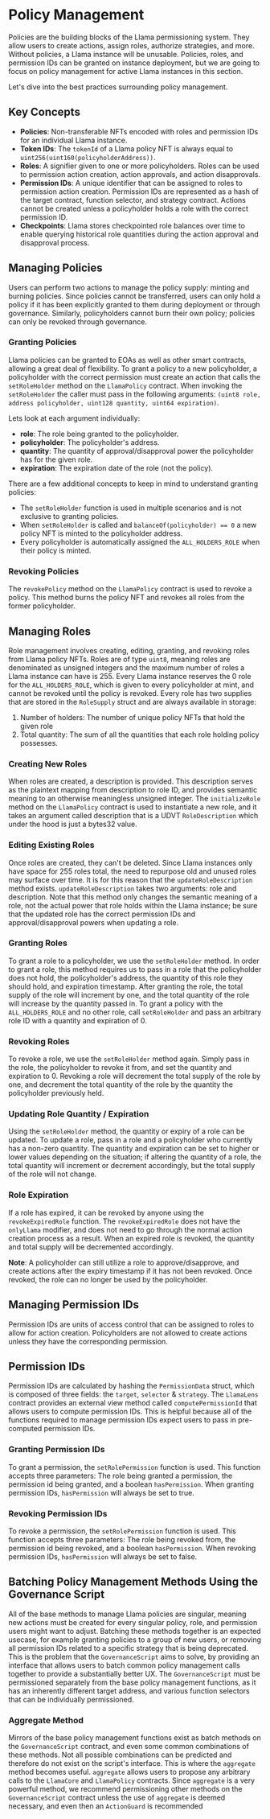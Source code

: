# Policy Management

Policies are the building blocks of the Llama permissioning system. 
They allow users to create actions, assign roles, authorize strategies, and more. 
Without policies, a Llama instance will be unusable.
Policies, roles, and permission IDs can be granted on instance deployment, but we are going to focus on policy management for active Llama instances in this section.  

Let's dive into the best practices surrounding policy management.

## Key Concepts

- **Policies**: Non-transferable NFTs encoded with roles and permission IDs for an individual Llama instance.
- **Token IDs**: The `tokenId` of a Llama policy NFT is always equal to `uint256(uint160(policyholderAddress))`.
- **Roles**: A signifier given to one or more policyholders. Roles can be used to permission action creation, action approvals, and action disapprovals.
- **Permission IDs**: A unique identifier that can be assigned to roles to permission action creation. Permission IDs are represented as a hash of the target contract, function selector, and strategy contract. Actions cannot be created unless a policyholder holds a role with the correct permission ID.
- **Checkpoints**: Llama stores checkpointed role balances over time to enable querying historical role quantities during the action approval and disapproval process.

## Managing Policies

Users can perform two actions to manage the policy supply: minting and burning policies. 
Since policies cannot be transferred, users can only hold a policy if it has been explicitly granted to them during deployment or through governance. 
Similarly, policyholders cannot burn their own policy; policies can only be revoked through governance.

### Granting Policies

Llama policies can be granted to EOAs as well as other smart contracts, allowing a great deal of flexibility.
To grant a policy to a new policyholder, a policyholder with the correct permission must create an action that calls the `setRoleHolder` method on the `LlamaPolicy` contract.
When invoking the `setRoleHolder` the caller must pass in the following arguments: `(uint8 role, address policyholder, uint128 quantity, uint64 expiration)`.

Lets look at each argument individually:
- **role**: The role being granted to the policyholder.
- **policyholder**: The policyholder's address.
- **quantity**: The quantity of approval/disapproval power the policyholder has for the given role.
- **expiration**: The expiration date of the role (not the policy).

There are a few additional concepts to keep in mind to understand granting policies:
- The `setRoleHolder` function is used in multiple scenarios and is not exclusive to granting policies.
- When `setRoleHolder` is called and `balanceOf(policyholder) == 0` a new policy NFT is minted to the policyholder address.
- Every policyholder is automatically assigned the `ALL_HOLDERS_ROLE` when their policy is minted.

### Revoking Policies

The `revokePolicy` method on the `LlamaPolicy` contract is used to revoke a policy.
This method burns the policy NFT and revokes all roles from the former policyholder.

## Managing Roles

Role management involves creating, editing, granting, and revoking roles from Llama policy NFTs.
Roles are of type `uint8`, meaning roles are denominated as unsigned integers and the maximum number of roles a Llama instance can have is 255.
Every Llama instance reserves the 0 role for the `ALL_HOLDERS_ROLE`, which is given to every policyholder at mint, and cannot be revoked until the policy is revoked.
Every role has two supplies that are stored in the `RoleSupply` struct and are always available in storage: 
1. Number of holders: The number of unique policy NFTs that hold the given role
2. Total quantity: The sum of all the quantities that each role holding policy possesses. 

### Creating New Roles

When roles are created, a description is provided.
This description serves as the plaintext mapping from description to role ID, and provides semantic meaning to an otherwise meaningless unsigned integer.
The `initializeRole` method on the `LlamaPolicy` contract is used to instantiate a new role, and it takes an argument called description that is a UDVT `RoleDescription` which under the hood is just a bytes32 value. 

### Editing Existing Roles

Once roles are created, they can't be deleted.
Since Llama instances only have space for 255 roles total, the need to repurpose old and unused roles may surface over time.
It is for this reason that the `updateRoleDescription` method exists.
`updateRoleDescription` takes two arguments: role and description.
Note that this method only changes the semantic meaning of a role, not the actual power that role holds within the Llama instance; be sure that the updated role has the correct permission IDs and approval/disapproval powers when updating a role.

### Granting Roles

To grant a role to a policyholder, we use the `setRoleHolder` method.
In order to grant a role, this method requires us to pass in a role that the policyholder does not hold, the policyholder's address, the quantity of this role they should hold, and expiration timestamp.
After granting the role, the total supply of the role will increment by one, and the total quantity of the role will increase by the quantity passed in.
To grant a policy with the `ALL_HOLDERS_ROLE` and no other role, call `setRoleHolder` and pass an arbitrary role ID with a quantity and expiration of 0.

### Revoking Roles

To revoke a role, we use the `setRoleHolder` method again.
Simply pass in the role, the policyholder to revoke it from, and set the quantity and expiration to 0.
Revoking a role will decrement the total supply of the role by one, and decrement the total quantity of the role by the quantity the policyholder previously held.

### Updating Role Quantity / Expiration

Using the `setRoleHolder` method, the quantity or expiry of a role can be updated.
To update a role, pass in a role and a policyholder who currently has a non-zero quantity.
The quantity and expiration can be set to higher or lower values depending on the situation; if altering the quantity of a role, the total quantity will increment or decrement accordingly, but the total supply of the role will not change.

### Role Expiration

If a role has expired, it can be revoked by anyone using the `revokeExpiredRole` function.
The `revokeExpiredRole` does not have the `onlyLlama` modifier, and does not need to go through the normal action creation process as a result.
When an expired role is revoked, the quantity and total supply will be decremented accordingly.

**Note**: A policyholder can still utilize a role to approve/disapprove, and create actions after the expiry timestamp if it has not been revoked.
Once revoked, the role can no longer be used by the policyholder.

## Managing Permission IDs

Permission IDs are units of access control that can be assigned to roles to allow for action creation.
Policyholders are not allowed to create actions unless they have the corresponding permission.

## Permission IDs
Permission IDs are calculated by hashing the `PermissionData` struct, which is composed of three fields: the `target`, `selector` & `strategy`.
The `LlamaLens` contract provides an external view method called `computePermissionId` that allows users to compute permission IDs.
This is helpful because all of the functions required to manage permission IDs expect users to pass in pre-computed permission IDs.

### Granting Permission IDs

To grant a permission, the `setRolePermission` function is used.
This function accepts three parameters: The role being granted a permission, the permission id being granted, and a boolean `hasPermission`.
When granting permission IDs, `hasPermission` will always be set to true.

### Revoking Permission IDs

To revoke a permission, the `setRolePermission` function is used.
This function accepts three parameters: The role being revoked from, the permission id being revoked, and a boolean `hasPermission`.
When revoking permission IDs, `hasPermission` will always be set to false.

## Batching Policy Management Methods Using the Governance Script

All of the base methods to manage Llama policies are singular, meaning new actions must be created for every singular policy, role, and permission users might want to adjust.
Batching these methods together is an expected usecase, for example granting policies to a group of new users, or removing all permission IDs related to a specific strategy that is being deprecated.
This is the problem that the `GovernanceScript` aims to solve, by providing an interface that allows users to batch common policy management calls together to provide a substantially better UX.
The `GovernanceScript` must be permissioned separately from the base policy management functions, as it has an inherently different target address, and various function selectors that can be individually permissioned.

### Aggregate Method

Mirrors of the base policy management functions exist as batch methods on the `GovernanceScript` contract, and even some common combinations of these methods.
Not all possible combinations can be predicted and therefore do not exist on the script's interface.
This is where the `aggregate` method becomes useful.
`aggregate` allows users to propose any arbitrary calls to the `LlamaCore` and `LlamaPolicy` contracts.
Since `aggregate` is a very powerful method, we recommend permissioning other methods on the `GovernanceScript` contract unless the use of `aggregate` is deemed necessary, and even then an `ActionGuard` is recommended


